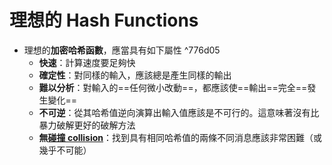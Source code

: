 # 理想的 Hash Functions 
- 理想的**加密哈希函數**，應當具有如下屬性 ^776d05
	-   **快速**：計算速度要足夠快
	-   **確定性**：對同樣的輸入，應該總是產生同樣的輸出
	-   **難以分析**：對輸入的==任何微小改動==，都應該使==輸出==完全==發生變化==
	- **不可逆**：從其哈希值逆向演算出輸入值應該是不可行的。這意味著沒有比暴力破解更好的破解方法
	-   **無[碰撞 collision](演算法/碰撞%20collision.md)**：找到具有相同哈希值的兩條不同消息應該非常困難（或幾乎不可能）
